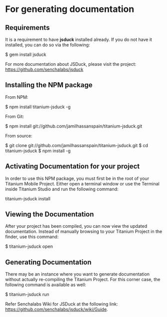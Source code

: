 # For generating documentation

## Requirements

It is a requirement to have **jsduck** installed already.  If you do not have it installed, you can do so via the following:

$ gem install jsduck

For more documentation about JSDuck, please visit the project: https://github.com/senchalabs/jsduck

## Installing the NPM package

From NPM:

$ npm install titanium-jsduck -g

From Git:

$ npm install git://github.com/jamilhassanspain/titanium-jsduck.git

From source:

$ git clone git://github.com/jamilhassanspain/titanium-jsduck.git
$ cd titanium-jsduck
$ npm install -g
## Activating Documentation for your project

In order to use this NPM package, you must first be in the root of your Titanium Mobile Project. Either open a terminal window or use the Terminal inside Titanium Studio and run the following command:


titanium-jsduck install

## Viewing the Documentation

After your project has been compiled, you can now view the updated documentation. Instead of manually browsing to your Titanium Project in the finder, use this command:

$ titanium-jsduck open

## Generating Documentation
There may be an instance where you want to generate documentation without actually re-compiling the Titanium Project.  For this corner case, the following command is available as well:

$ titanium-jsduck run


Refer Senchalabs Wiki for JSDuck at the following link:  https://github.com/senchalabs/jsduck/wiki/Guide.
